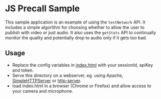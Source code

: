 # JS Precall Sample

This sample application is an example of using the `testNetwork` API. It includes a simple algorithm for choosing whether to allow the user to publish with video or just audio. It also uses the `getStats` API to continually monitor the quality and potentially drop to audio only if it gets too bad.

## Usage

* Replace the config variables in [index.html](index.html) with your sessionId, apiKey and token.
* Serve this directory on a webserver, eg. using Apache, [SimpleHTTPServer](https://docs.python.org/2/library/simplehttpserver.html) or [http-server](https://github.com/indexzero/http-server).
* load index.html in a browser (Chrome or Firefox) and allow access to your camera and microphone.
